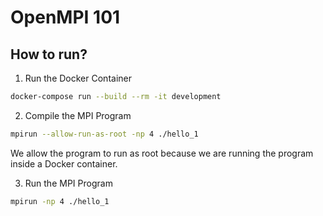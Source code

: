 # OpenMPI 101
 
## How to run?

1. Run the Docker Container
```bash
docker-compose run --build --rm -it development
```

2. Compile the MPI Program
```bash
mpirun --allow-run-as-root -np 4 ./hello_1
```
We allow the program to run as root because we are running the program inside a Docker container.

3. Run the MPI Program
```bash
mpirun -np 4 ./hello_1
```

